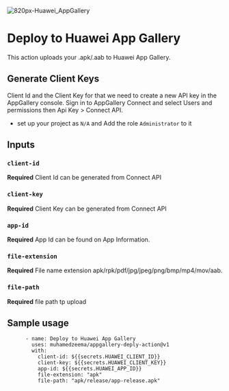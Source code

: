 ![820px-Huawei_AppGallery](https://user-images.githubusercontent.com/71822189/116457944-51f2e180-a864-11eb-86b9-520603a9d63a.png)
# Deploy to Huawei App Gallery
This action uploads your .apk/.aab to Huawei App Gallery.

## Generate Client Keys

Client Id and the Client Key for that we need to create a new API key in the AppGallery console. Sign in to AppGallery Connect and select Users and permissions then Api Key > Connect API.
* set up your project as `N/A` and Add the role `Administrator` to it



## Inputs

### `client-id`

**Required** Client Id can be generated from Connect API

### `client-key`

**Required** Client Key can be generated from Connect API

### `app-id`

**Required** App Id can be found on App Information.

### `file-extension`

**Required** File name extension apk/rpk/pdf/jpg/jpeg/png/bmp/mp4/mov/aab.

### `file-path`

**Required** file path tp upload

## Sample usage

```
      - name: Deploy to Huawei App Gallery
        uses: muhamedzeema/appgallery-deply-action@v1
        with:
          client-id: ${{secrets.HUAWEI_CLIENT_ID}}
          client-key: ${{secrets.HUAWEI_CLIENT_KEY}}
          app-id: ${{secrets.HUAWEI_APP_ID}}
          file-extension: "apk"
          file-path: "apk/release/app-release.apk"

